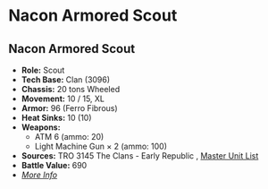 # Nacon Armored Scout 

## Nacon Armored Scout 

- **Role:** Scout 
- **Tech Base:** Clan (3096) 
- **Chassis:** 20 tons Wheeled 
- **Movement:** 10 / 15, XL 
- **Armor:** 96 (Ferro Fibrous) 
- **Heat Sinks:** 10 (10) 
- **Weapons:** 
  - ATM 6 (ammo: 20) 
  - Light Machine Gun × 2 (ammo: 100) 
- **Sources:** TRO 3145 The Clans - Early Republic , [Master Unit List](http://masterunitlist.info/Unit/Details/6244) 
- **Battle Value:** 690 
- [*More Info*](nacon_armored_scout/nacon_armored_scout.md) 

